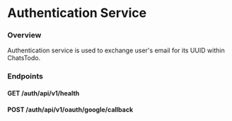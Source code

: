 # Authentication Service

### Overview

Authentication service is used to exchange user's email for its UUID within ChatsTodo.

### Endpoints

#### GET /auth/api/v1/health



#### POST /auth/api/v1/oauth/google/callback
